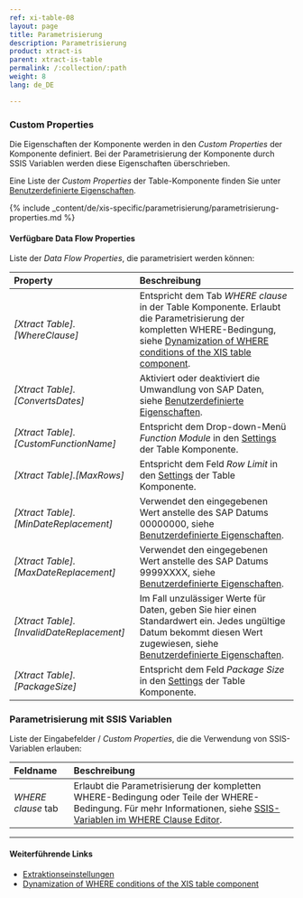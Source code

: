 ```yaml
---
ref: xi-table-08
layout: page
title: Parametrisierung
description: Parametrisierung
product: xtract-is
parent: xtract-is-table
permalink: /:collection/:path
weight: 8
lang: de_DE

---
```

### Custom Properties
Die Eigenschaften der Komponente werden in den *Custom Properties* der Komponente definiert.
Bei der Parametrisierung der Komponente durch SSIS Variablen werden diese Eigenschaften überschrieben.

Eine Liste der *Custom Properties* der Table-Komponente finden Sie unter [Benutzerdefinierte Eigenschaften](./eigenschaften-properties).

{% include _content/de/xis-specific/parametrisierung/parametrisierung-properties.md  %}

#### Verfügbare Data Flow Properties
Liste der *Data Flow Properties*, die parametrisiert werden können:

|Property|Beschreibung|
|:----|:----|
| *[Xtract Table].[WhereClause]*| Entspricht dem Tab *WHERE clause* in der Table Komponente. Erlaubt die Parametrisierung der kompletten WHERE-Bedingung, siehe [Dynamization of WHERE conditions of the XIS table component](https://kb.theobald-software.com/tables/xtract-is-Dynamization-of-WHERE-conditions-of-the-XIS-table-components).|
| *[Xtract Table].[ConvertsDates]*|Aktiviert oder deaktiviert die Umwandlung von SAP Daten, siehe [Benutzerdefinierte Eigenschaften](./eigenschaften-properties). |
| *[Xtract Table].[CustomFunctionName]*| Entspricht dem Drop-down-Menü *Function Module* in den [Settings](./extraktionseinstellungen) der Table Komponente.|
| *[Xtract Table].[MaxRows]*| Entspricht dem Feld *Row Limit* in den [Settings](./extraktionseinstellungen) der Table Komponente.|
| *[Xtract Table].[MinDateReplacement]*|Verwendet den eingegebenen Wert anstelle des SAP Datums 00000000, siehe [Benutzerdefinierte Eigenschaften](./eigenschaften-properties).|
| *[Xtract Table].[MaxDateReplacement]*|Verwendet den eingegebenen Wert anstelle des SAP Datums 9999XXXX, siehe [Benutzerdefinierte Eigenschaften](./eigenschaften-properties).|
| *[Xtract Table].[InvalidDateReplacement]*|Im Fall unzulässiger Werte für Daten, geben Sie hier einen Standardwert ein. Jedes ungültige Datum bekommt diesen Wert zugewiesen, siehe [Benutzerdefinierte Eigenschaften](./eigenschaften-properties).|
| *[Xtract Table].[PackageSize]*| Entspricht dem Feld *Package Size* in den [Settings](./extraktionseinstellungen) der Table Komponente.|

### Parametrisierung mit SSIS Variablen

Liste der Eingabefelder / *Custom Properties*, die die Verwendung von SSIS-Variablen erlauben:

|Feldname|Beschreibung|
|:----|:----|
| *WHERE clause* tab| Erlaubt die Parametrisierung der kompletten WHERE-Bedingung oder Teile der WHERE-Bedingung. Für mehr Informationen, siehe [SSIS-Variablen im WHERE Clause Editor](where-bedingung#ssis-variablen-im-where-clause-editor).|

****
#### Weiterführende Links
- [Extraktionseinstellungen](./extraktionseinstellungen) <br>
- [Dynamization of WHERE conditions of the XIS table component](https://kb.theobald-software.com/tables/xtract-is-Dynamization-of-WHERE-conditions-of-the-XIS-table-components)